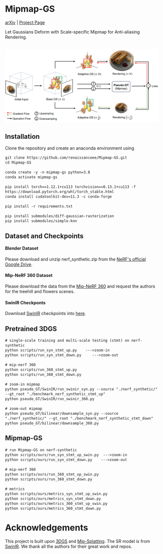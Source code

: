 # Mipmap-GS
<a href="https://arxiv.org/abs/2408.06286">arXiv</a> | <a href="https://github.com/renaissanceee/Mipmap-GS">Project Page</a>

Let Gaussians Deform with Scale-specific Mipmap for Anti-aliasing Rendering.
<p>
    <br>
    <img src="figures/mipmap_logo.png" width="600"/>
    <br>
</p>


## Installation
Clone the repository and create an anaconda environment using
```
git clone https://github.com/renaissanceee/Mipmap-GS.git
cd Mipmap-GS

conda create -y -n mipmap-gs python=3.8
conda activate mipmap-gs

pip install torch==1.12.1+cu113 torchvision==0.13.1+cu113 -f https://download.pytorch.org/whl/torch_stable.html
conda install cudatoolkit-dev=11.3 -c conda-forge

pip install -r requirements.txt

pip install submodules/diff-gaussian-rasterization
pip install submodules/simple-knn
```
## Dataset and Checkpoints
#### Blender Dataset
Please download and unzip nerf_synthetic.zip from the [NeRF's official Google Drive](https://drive.google.com/drive/folders/128yBriW1IG_3NJ5Rp7APSTZsJqdJdfc1).

#### Mip-NeRF 360 Dataset
Please download the data from the [Mip-NeRF 360](https://jonbarron.info/mipnerf360/) and request the authors for the treehill and flowers scenes.

#### SwinIR Checkponts
Download [SwinIR](https://github.com/JingyunLiang/SwinIR/releases) checkpoints into [here](https://github.com/renaissanceee/MipmapGS_opensource/tree/main/pseudo_GT/swinIR/model_zoo/swinir).
## Pretrained 3DGS
```
# single-scale training and multi-scale testing (stmt) on nerf-synthetic
python scripts/run_syn_stmt_up.py	 --->zoom-in
python scripts/run_syn_stmt_down.py 	--->zoom-out

# mip-nerf 360
python scripts/run_360_stmt_up.py	  
python scripts/run_360_stmt_down.py	 

# zoom-in mipmap
python pseudo_GT/SwinIR/run_swinir_syn.py --source "./nerf_synthetic/" --gt_root "./benchmark_nerf_synthetic_stmt_up"
python pseudo_GT/SwinIR/run_swinir_360.py

# zoom-out mipmap
python pseudo_GT/bilinear/downsample_syn.py --source "./nerf_synthetic/" --gt_root "./benchmark_nerf_synthetic_stmt_down"
python pseudo_GT/bilinear/downsample_360.py
```

## Mipmap-GS
```
# run Mipmap-GS on nerf-synthetic 
python scripts/ours/run_syn_stmt_up_swin.py	 --->zoom-in
python scripts/ours/run_syn_stmt_down.py 	--->zoom-out

# mip-nerf 360 
python scripts/ours/run_360_stmt_up_swin.py	
python scripts/ours/run_360_stmt_down.py	 

# metrics
python scripts/ours/metrics_syn_stmt_up_swin.py
python scripts/ours/metrics_syn_stmt_down.py
python scripts/ours/metrics_360_stmt_up_swin.py
python scripts/ours/metrics_360_stmt_down.py
```

# Acknowledgements
This project is built upon [3DGS](https://github.com/graphdeco-inria/gaussian-splatting) and [Mip-Splatting](https://github.com/autonomousvision/mip-splatting.git). The SR model is from [SwinIR](https://github.com/JingyunLiang/SwinIR.git).
We thank all the authors for their great work and repos. 
